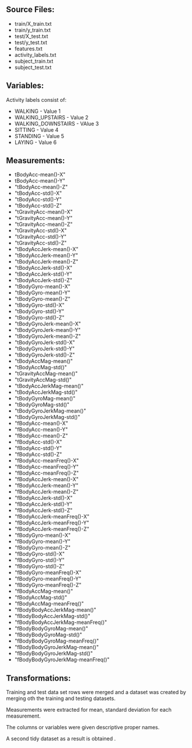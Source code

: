 ## Source Files:

*  train/X_train.txt
* train/y_train.txt
* test/X_test.txt
* test/y_test.txt
* features.txt
* activity_labels.txt
* subject_train.txt
* subject_test.txt

## Variables:

Activity labels consist of:
* WALKING - Value 1
* WALKING_UPSTAIRS - Value 2
* WALKING_DOWNSTAIRS - VAlue 3
* SITTING - Value 4
* STANDING - Value 5
* LAYING - Value 6

## Measurements:

* tBodyAcc-mean()-X"
* tBodyAcc-mean()-Y" 
* "tBodyAcc-mean()-Z" 
* "tBodyAcc-std()-X" 
* "tBodyAcc-std()-Y" 
* "tBodyAcc-std()-Z" 
* "tGravityAcc-mean()-X" 
* "tGravityAcc-mean()-Y" 
* "tGravityAcc-mean()-Z" 
* "tGravityAcc-std()-X" 
* "tGravityAcc-std()-Y" 
* "tGravityAcc-std()-Z" 
* "tBodyAccJerk-mean()-X" 
* "tBodyAccJerk-mean()-Y" 
* "tBodyAccJerk-mean()-Z" 
* "tBodyAccJerk-std()-X" 
* "tBodyAccJerk-std()-Y" 
* "tBodyAccJerk-std()-Z" 
* "tBodyGyro-mean()-X" 
* "tBodyGyro-mean()-Y" 
* "tBodyGyro-mean()-Z" 
* "tBodyGyro-std()-X" 
* "tBodyGyro-std()-Y" 
* "tBodyGyro-std()-Z" 
*  "tBodyGyroJerk-mean()-X" 
* "tBodyGyroJerk-mean()-Y" 
* "tBodyGyroJerk-mean()-Z" 
* "tBodyGyroJerk-std()-X" 
* "tBodyGyroJerk-std()-Y" 
* "tBodyGyroJerk-std()-Z" 
* "tBodyAccMag-mean()" 
* "tBodyAccMag-std()" 
* "tGravityAccMag-mean()" 
* "tGravityAccMag-std()" 
* "tBodyAccJerkMag-mean()" 
* "tBodyAccJerkMag-std()" 
* "tBodyGyroMag-mean()" 
* "tBodyGyroMag-std()" 
* "tBodyGyroJerkMag-mean()" 
* "tBodyGyroJerkMag-std()" 
* "fBodyAcc-mean()-X" 
* "fBodyAcc-mean()-Y" 
* "fBodyAcc-mean()-Z" 
* "fBodyAcc-std()-X" 
* "fBodyAcc-std()-Y" 
* "fBodyAcc-std()-Z" 
* "fBodyAcc-meanFreq()-X" 
* "fBodyAcc-meanFreq()-Y" 
* "fBodyAcc-meanFreq()-Z" 
* "fBodyAccJerk-mean()-X" 
* "fBodyAccJerk-mean()-Y" 
* "fBodyAccJerk-mean()-Z" 
* "fBodyAccJerk-std()-X" 
* "fBodyAccJerk-std()-Y" 
* "fBodyAccJerk-std()-Z" 
* "fBodyAccJerk-meanFreq()-X" 
* "fBodyAccJerk-meanFreq()-Y" 
* "fBodyAccJerk-meanFreq()-Z" 
* "fBodyGyro-mean()-X" 
* "fBodyGyro-mean()-Y" 
* "fBodyGyro-mean()-Z" 
* "fBodyGyro-std()-X" 
* "fBodyGyro-std()-Y" 
* "fBodyGyro-std()-Z" 
* "fBodyGyro-meanFreq()-X" 
* "fBodyGyro-meanFreq()-Y" 
* "fBodyGyro-meanFreq()-Z" 
* "fBodyAccMag-mean()" 
* "fBodyAccMag-std()" 
* "fBodyAccMag-meanFreq()" 
* "fBodyBodyAccJerkMag-mean()" 
* "fBodyBodyAccJerkMag-std()" 
* "fBodyBodyAccJerkMag-meanFreq()" 
* "fBodyBodyGyroMag-mean()" 
* "fBodyBodyGyroMag-std()" 
* "fBodyBodyGyroMag-meanFreq()" 
* "fBodyBodyGyroJerkMag-mean()" 
* "fBodyBodyGyroJerkMag-std()" 
* "fBodyBodyGyroJerkMag-meanFreq()"

## Transformations:
 
Training and test data set rows were merged and a dataset was created by merging oth the training and testing datasets.

Measurements were extracted for mean, standard deviation for each measurement.

The columns or variables were given descriptive proper names.

A second tidy dataset as a result is obtained .
